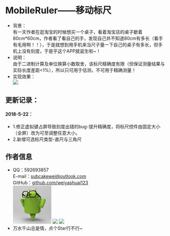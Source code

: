 # MobileRuler——移动标尺
 * 背景： </br>
 有一天作者在逛淘宝的时候想买一个桌子，看着淘宝店的桌子歇着80cm*60cm，作者看了看自己的手，发现自己并不知道80cm有多长（看手有毛用啊！！），于是就想到用手机来当尺子量一下自己的桌子有多长，但手机上没有刻度，于是乎这个APP就诞生啦~！
 * 说明： </br>由于二进制计算及单位换算小数取舍，该标尺精确度有限（但保证测量结果与实际长度差距<1%），所以只可用于估测，不可用于精确测量！
 * 实现效果：</br>
 ![](https://github.com/weiyashuai123/MobileRuler/blob/master/ruler_triangle.jpg)
## 更新记录：</br>
#### 2018-5-22：
* 1.修正虚拟键占屏导致刻度出错的bug-提升精确度，将标尺控件由固定大小（全屏）改为可至调整任意大小。
* 2.新增可选标尺类型-直尺与三角尺

## 作者信息
* QQ：592693857</br>
 E-mail：subcakewei@outlook.com</br>
 GitHub：[github.com/weiyashuai123](https://github.com/weiyashuai123)</br>
 ![](https://github.com/weiyashuai123/Code-specification/blob/master/icon120.png)
 ![](https://github.com/weiyashuai123/TeacherAssiatant-detailed/blob/master/image/wechat.png)
 ![](https://github.com/weiyashuai123/TeacherAssiatant-detailed/blob/master/image/icon120.png)</br>
* 万水千山总是情，点个Star行不行~
